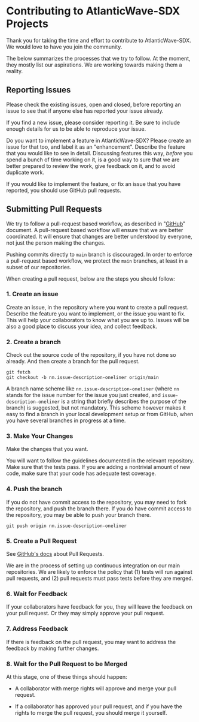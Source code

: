 # Contributing to AtlanticWave-SDX Projects

Thank you for taking the time and effort to contribute to
AtlanticWave-SDX.  We would love to have you join the community.

The below summarizes the processes that we try to follow.  At the
moment, they mostly list our aspirations.  We are working towards
making them a reality.

## Reporting Issues

Please check the existing issues, open and closed, before reporting an
issue to see that if anyone else has reported your issue already.

If you find a new issue, please consider reporting it.  Be sure to
include enough details for us to be able to reproduce your issue.

Do you want to implement a feature in AtlanticWave-SDX?  Please create
an issue for that too, and label it as an "enhancement".  Describe the
feature that you would like to see in detail.  Discussing features
this way, *before* you spend a bunch of time working on it, is a good
way to sure that we are better prepared to review the work, give
feedback on it, and to avoid duplicate work.

If you would like to implement the feature, or fix an issue that you
have reported, you should use GitHub pull requests.

## Submitting Pull Requests

We try to follow a pull-request based workflow, as described in
"[GitHub](https://docs.github.com/en/get-started/quickstart/github-flow)"
document.  A pull-request based workflow will ensure that we are
better coordinated.  It will ensure that changes are better understood
by everyone, not just the person making the changes.

Pushing commits directly to `main` branch is discouraged.  In order to
enforce a pull-request based workflow, we protect the `main` branches,
at least in a subset of our repositories.

When creating a pull request, below are the steps you should follow:

### 1. Create an issue

Create an issue, in the repository where you want to create a pull
request. Describe the feature you want to implement, or the issue you
want to fix.  This will help your collaborators to know what you are
up to.  Issues will be also a good place to discuss your idea, and
collect feedback.

### 2. Create a branch

Check out the source code of the repository, if you have not done so
already.  And then create a branch for the pull request.
  
```console
git fetch
git checkout -b nn.issue-description-oneliner origin/main
```
A branch name scheme like `nn.issue-description-oneliner` (where `nn`
stands for the issue number for the issue you just created, and
`issue-description-oneliner` is a string that briefly describes the
purpose of the branch) is suggested, but not mandatory.  This scheme
however makes it easy to find a branch in your local development setup
or from GitHub, when you have several branches in progress at a time.

### 3. Make Your Changes

Make the changes that you want.

You will want to follow the guidelines documented in the relevant
repository.  Make sure that the tests pass.  If you are adding a
nontrivial amount of new code, make sure that your code has adequate
test coverage.

### 4. Push the branch
  
If you do not have commit access to the repository, you may need to
fork the repository, and push the branch there.  If you do have commit
access to the repository, you may be able to push your branch there.

```console
git push origin nn.issue-description-oneliner
```

### 5. Create a Pull Request

See [GitHub's
docs](https://docs.github.com/en/pull-requests/collaborating-with-pull-requests/proposing-changes-to-your-work-with-pull-requests/creating-a-pull-request)
about Pull Requests.

We are in the process of setting up continuous integration on our main
repositories.  We are likely to enforce the policy that (1) tests will
run against pull requests, and (2) pull requests must pass tests
before they are merged.

### 6. Wait for Feedback

If your collaborators have feedback for you, they will leave the
feedback on your pull request.  Or they may simply approve your pull
request.

### 7. Address Feedback

If there is feedback on the pull request, you may want to address the
feedback by making further changes.

### 8. Wait for the Pull Request to be Merged

At this stage, one of these things should happen:

 - A collaborator with merge rights will approve and merge your pull
   request.
   
 - If a collaborator has approved your pull request, and if you have
   the rights to merge the pull request, you should merge it yourself.

